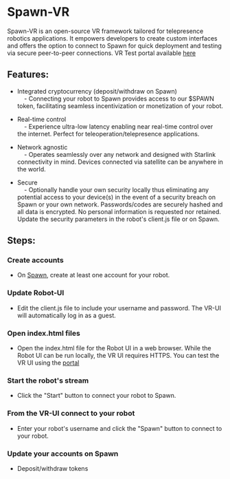 # Spawn-VR

Spawn-VR is an open-source VR framework tailored for telepresence robotics applications. It empowers developers to create custom interfaces and offers the option to connect to Spawn for quick deployment and testing via secure peer-to-peer connections. VR Test portal available [here](https://spawn-vr.onrender.com)

## Features: 

- Integrated cryptocurrency (deposit/withdraw on Spawn)  
    &nbsp;&nbsp;&nbsp;&nbsp;- Connecting your robot to Spawn provides access to our $SPAWN token, facilitating seamless incentivization or monetization of your robot.

- Real-time control  
    &nbsp;&nbsp;&nbsp;&nbsp;- Experience ultra-low latency enabling near real-time control over the internet. Perfect for teleoperation/telepresence applications.

-  Network agnostic  
    &nbsp;&nbsp;&nbsp;&nbsp;- Operates seamlessly over any network and designed with Starlink connectivity in mind. Devices connected via satellite can be anywhere in the world.

- Secure  
    &nbsp;&nbsp;&nbsp;&nbsp;- Optionally handle your own security locally thus eliminating any potential access to your device(s) in the event of a security breach on Spawn or your own network. Passwords/codes are securely hashed and all data is encrypted. No personal information is requested nor retained. Update the security parameters in the robot's client.js file or on Spawn.

## Steps:

### Create accounts
- On [Spawn](https://sp4wn.com), create at least one account for your robot. 

### Update Robot-UI
- Edit the client.js file to include your username and password. The VR-UI will automatically log in as a guest.

### Open index.html files
- Open the index.html file for the Robot UI in a web browser. While the Robot UI can be run locally, the VR UI requires HTTPS. You can test the VR UI using the [portal](https://spawn-vr.onrender.com)

### Start the robot's stream
- Click the "Start" button to connect your robot to Spawn. 

### From the VR-UI connect to your robot
- Enter your robot's username and click the "Spawn" button to connect to your robot.

### Update your accounts on Spawn
- Deposit/withdraw tokens
